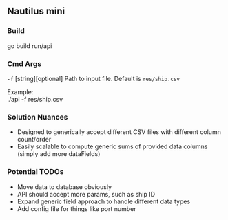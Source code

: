 ## Nautilus mini

### Build
go build run/api

### Cmd Args
`-f` [string][optional] Path to input file. Default is `res/ship.csv`<br/>

Example: <br/>
./api -f res/ship.csv

### Solution Nuances
- Designed to generically accept different CSV files with different column count/order
- Easily scalable to compute generic sums of provided data columns (simply add more dataFields)

### Potential TODOs
- Move data to database obviously 
- API should accept more params, such as ship ID
- Expand generic field approach to handle different data types
- Add config file for things like port number